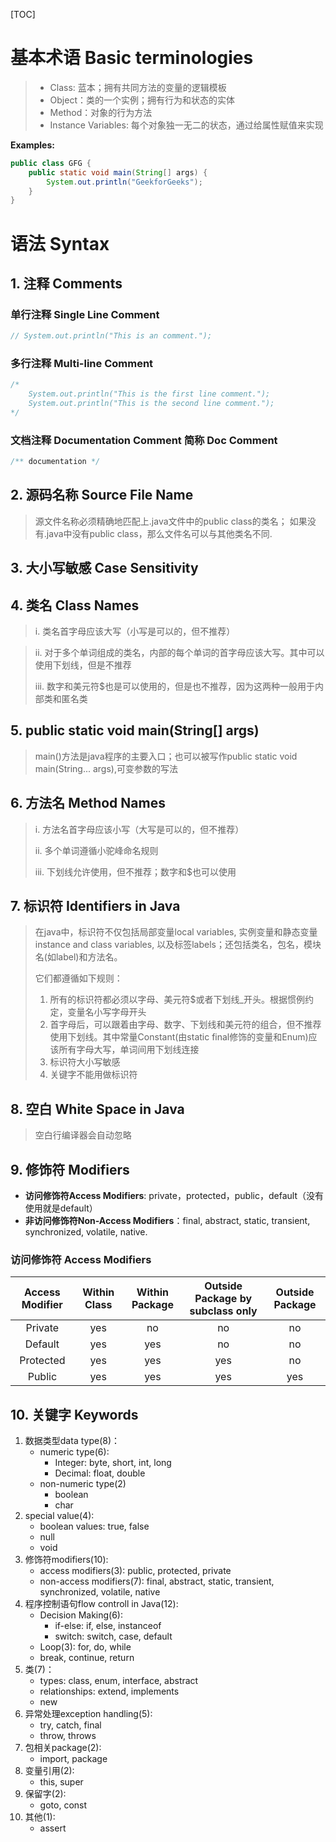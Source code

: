 [TOC]

# 基本术语 Basic terminologies

> - Class: 蓝本；拥有共同方法的变量的逻辑模板
> - Object：类的一个实例；拥有行为和状态的实体
> - Method：对象的行为方法
> - Instance Variables: 每个对象独一无二的状态，通过给属性赋值来实现

**Examples:**
```java
public class GFG {
    public static void main(String[] args) {
        System.out.println("GeekforGeeks");
    }
}
```

# 语法 Syntax

## 1. 注释 Comments

### 单行注释 Single Line Comment

```java
// System.out.println("This is an comment.");
```

### 多行注释 Multi-line Comment

```java
/*
    System.out.println("This is the first line comment.");
    System.out.println("This is the second line comment.");
*/
```

### 文档注释 Documentation Comment 简称 Doc Comment

```java
/** documentation */
```

## 2. 源码名称 Source File Name

> 源文件名称必须精确地匹配上.java文件中的public class的类名；
> 如果没有.java中没有public class，那么文件名可以与其他类名不同.

## 3. 大小写敏感 Case Sensitivity

## 4. 类名 Class Names

> i. 类名首字母应该大写（小写是可以的，但不推荐）

> ii. 对于多个单词组成的类名，内部的每个单词的首字母应该大写。其中可以使用下划线，但是不推荐
>  
> iii. 数字和美元符$也是可以使用的，但是也不推荐，因为这两种一般用于内部类和匿名类

## 5. public static void main(String[] args)

> main()方法是java程序的主要入口；也可以被写作public static void main(String... args),可变参数的写法

## 6. 方法名 Method Names

> i. 方法名首字母应该小写（大写是可以的，但不推荐）
>
> ii. 多个单词遵循小驼峰命名规则
>
> iii. 下划线允许使用，但不推荐；数字和$也可以使用

## 7. 标识符 Identifiers in Java

> 在java中，标识符不仅包括局部变量local variables, 实例变量和静态变量instance and class variables, 以及标签labels；还包括类名，包名，模块名(如label)和方法名。
>
> 它们都遵循如下规则：
> 1. 所有的标识符都必须以字母、美元符$或者下划线_开头。根据惯例约定，变量名小写字母开头
> 2. 首字母后，可以跟着由字母、数字、下划线和美元符的组合，但不推荐使用下划线。其中常量Constant(由static final修饰的变量和Enum)应该所有字母大写，单词间用下划线连接
> 3. 标识符大小写敏感
> 4. 关键字不能用做标识符

## 8. 空白 White Space in Java

> 空白行编译器会自动忽略

## 9. 修饰符 Modifiers

- **访问修饰符Access Modifiers**: private，protected，public，default（没有使用就是default）
- **非访问修饰符Non-Access Modifiers**：final, abstract, static, transient, synchronized, volatile, native.

### 访问修饰符 Access Modifiers

| Access Modifier |	Within Class  |	Within Package | Outside Package by subclass only |	Outside Package |
| :---: | :---: | :---: | :---: | :---: |
| Private | yes | no | no | no |
| Default | yes | yes | no | no |
| Protected | yes | yes | yes | no |
| Public | yes | yes | yes | yes | 

## 10. 关键字 Keywords

1. 数据类型data type(8)：
    - numeric type(6): 
        * Integer: byte, short, int, long
        * Decimal: float, double
    - non-numeric type(2)
        * boolean
        * char
2. special value(4):
    - boolean values: true, false
    - null
    - void
3. 修饰符modifiers(10):
    - access modifiers(3): public, protected, private
    - non-access modifiers(7): final, abstract, static, transient, synchronized, volatile, native
4. 程序控制语句flow controll in Java(12):
    - Decision Making(6):
        * if-else: if, else, instanceof
        * switch: switch, case, default
    - Loop(3): for, do, while
    - break, continue, return
5. 类(7)：
    - types: class, enum, interface, abstract
    - relationships: extend, implements
    - new
6. 异常处理exception handling(5):
    - try, catch, final
    - throw, throws
7. 包相关package(2):
    - import, package
8. 变量引用(2):
    - this, super
9. 保留字(2):
    - goto, const
10. 其他(1):
    - assert




